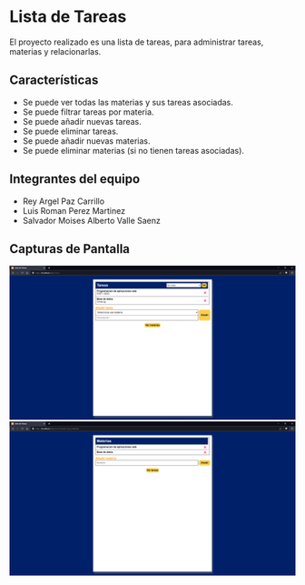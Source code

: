 # Lista de Tareas

El proyecto realizado es una lista de tareas, para administrar tareas, materias y relacionarlas.

## Características

- Se puede ver todas las materias y sus tareas asociadas.
- Se puede filtrar tareas por materia.
- Se puede añadir nuevas tareas.
- Se puede eliminar tareas.
- Se puede añadir nuevas materias.
- Se puede eliminar materias (si no tienen tareas asociadas).

## Integrantes del equipo

- Rey Argel Paz Carrillo
- Luis Roman Perez Martinez
- Salvador Moises Alberto Valle Saenz

## Capturas de Pantalla

![Captura de pantalla 1](/screenshots/screenshot1.png)
![Captura de pantalla 2](/screenshots/screenshot2.png)
